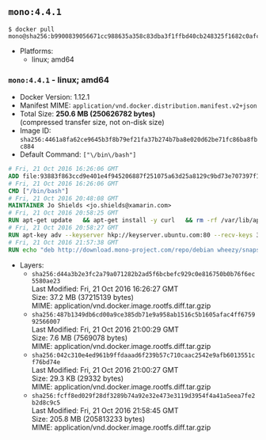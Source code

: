 ## `mono:4.4.1`

```console
$ docker pull mono@sha256:b9900839056671cc988635a358c83dba3f1ffbd40cb248325f1682c0afc86f92
```

-	Platforms:
	-	linux; amd64

### `mono:4.4.1` - linux; amd64

-	Docker Version: 1.12.1
-	Manifest MIME: `application/vnd.docker.distribution.manifest.v2+json`
-	Total Size: **250.6 MB (250626782 bytes)**  
	(compressed transfer size, not on-disk size)
-	Image ID: `sha256:4461a8fa62ce9645b3f8b79ef21fa37b274b7ba8e020d62be71fc86ba8fbc884`
-	Default Command: `["\/bin\/bash"]`

```dockerfile
# Fri, 21 Oct 2016 16:26:06 GMT
ADD file:93883f863ccd9e401e4f945206887f251075a63d25a8129c9bd73e707397f109 in / 
# Fri, 21 Oct 2016 16:26:06 GMT
CMD ["/bin/bash"]
# Fri, 21 Oct 2016 20:48:08 GMT
MAINTAINER Jo Shields <jo.shields@xamarin.com>
# Fri, 21 Oct 2016 20:58:25 GMT
RUN apt-get update   && apt-get install -y curl   && rm -rf /var/lib/apt/lists/*
# Fri, 21 Oct 2016 20:58:27 GMT
RUN apt-key adv --keyserver hkp://keyserver.ubuntu.com:80 --recv-keys 3FA7E0328081BFF6A14DA29AA6A19B38D3D831EF
# Fri, 21 Oct 2016 21:57:38 GMT
RUN echo "deb http://download.mono-project.com/repo/debian wheezy/snapshots/4.4.1.0 main" > /etc/apt/sources.list.d/mono-xamarin.list   && apt-get update   && apt-get install -y binutils mono-devel ca-certificates-mono fsharp mono-vbnc nuget referenceassemblies-pcl   && rm -rf /var/lib/apt/lists/* /tmp/*
```

-	Layers:
	-	`sha256:d44a3b2e3fc2a79a071282b2ad5f6bcbefc929c0e816750b0b76f6ec5580ae23`  
		Last Modified: Fri, 21 Oct 2016 16:26:27 GMT  
		Size: 37.2 MB (37215139 bytes)  
		MIME: application/vnd.docker.image.rootfs.diff.tar.gzip
	-	`sha256:487b1349db6cd00a9ce385db71e9a958ab1516c5b1605afac4ff675992566007`  
		Last Modified: Fri, 21 Oct 2016 21:00:29 GMT  
		Size: 7.6 MB (7569078 bytes)  
		MIME: application/vnd.docker.image.rootfs.diff.tar.gzip
	-	`sha256:042c310e4ed961b9ffdaaad6f239b57c710caac2542e9afb6013551cf76bd74e`  
		Last Modified: Fri, 21 Oct 2016 21:00:27 GMT  
		Size: 29.3 KB (29332 bytes)  
		MIME: application/vnd.docker.image.rootfs.diff.tar.gzip
	-	`sha256:fcff8ed029f28df3289b74a92e32e473e3119d3954f4a41a5eea7fe2b2d8c9c5`  
		Last Modified: Fri, 21 Oct 2016 21:58:45 GMT  
		Size: 205.8 MB (205813233 bytes)  
		MIME: application/vnd.docker.image.rootfs.diff.tar.gzip
